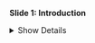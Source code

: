 **Slide 1: Introduction**

<details>
  <summary>Show Details</summary>

  This is the first slide. 
  <iframe height="300" style="width: 100%;" scrolling="no" title="CodePen - Simple To-Do List" src="https://codepen.io/your-username/embed/your-pen-id?height=300&theme-id=dark&default-tab=js,result" frameborder="no" allowtransparency="true" allowfullscreen="true">
    See the Pen <a href="https://codepen.io/your-username/pen/your-pen-id/">Simple To-Do List</a> by Your Name (<a href="https://codepen.io/your-username">@your-username</a>) on <a href="https://codepen.io/">CodePen</a>.
  </iframe>

</details>
